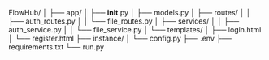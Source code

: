 FlowHub/
│
├── app/
│   ├── __init__.py
│   ├── models.py
│   ├── routes/
│   │   ├── auth_routes.py
│   │   └── file_routes.py
│   ├── services/
│   │   ├── auth_service.py
│   │   └── file_service.py
│   └── templates/
│       ├── login.html
│       └── register.html
├── instance/
│   └── config.py
├── .env
├── requirements.txt
└── run.py
